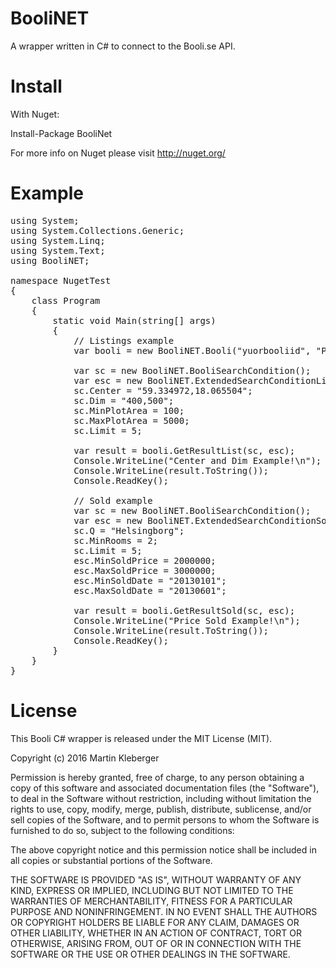 BooliNET
=======

A wrapper written in C# to connect to the Booli.se API.

Install
=======

With Nuget:

Install-Package BooliNet

For more info on Nuget please visit http://nuget.org/

Example
=======
<pre>
using System;
using System.Collections.Generic;
using System.Linq;
using System.Text;
using BooliNET;

namespace NugetTest
{
    class Program
    {
        static void Main(string[] args)
        {
            // Listings example
            var booli = new BooliNET.Booli("yuorbooliid", "P8OfkdJvKOXgHj--your--booli-key--PmXpd5KZetHS");
            
            var sc = new BooliNET.BooliSearchCondition();
            var esc = new BooliNET.ExtendedSearchConditionList(); //Extended search condition, empty here
            sc.Center = "59.334972,18.065504";
            sc.Dim = "400,500";
            sc.MinPlotArea = 100;
            sc.MaxPlotArea = 5000;
            sc.Limit = 5;

            var result = booli.GetResultList(sc, esc);
            Console.WriteLine("Center and Dim Example!\n");
            Console.WriteLine(result.ToString());
            Console.ReadKey();
            
            // Sold example
            var sc = new BooliNET.BooliSearchCondition();
            var esc = new BooliNET.ExtendedSearchConditionSold(); //Extended search condition, empty here
            sc.Q = "Helsingborg";
            sc.MinRooms = 2;
            sc.Limit = 5;
            esc.MinSoldPrice = 2000000;
            esc.MaxSoldPrice = 3000000;
            esc.MinSoldDate = "20130101";
            esc.MaxSoldDate = "20130601";

            var result = booli.GetResultSold(sc, esc);
            Console.WriteLine("Price Sold Example!\n");
            Console.WriteLine(result.ToString());
            Console.ReadKey();
        }
    }
}
</pre>
License
=======
This Booli C# wrapper is released under the MIT License (MIT).

Copyright (c) 2016 Martin Kleberger

Permission is hereby granted, free of charge, to any person obtaining a copy of this software and associated documentation files (the "Software"), to deal in the Software without restriction, including without limitation the rights to use, copy, modify, merge, publish, distribute, sublicense, and/or sell copies of the Software, and to permit persons to whom the Software is furnished to do so, subject to the following conditions:

The above copyright notice and this permission notice shall be included in all copies or substantial portions of the Software.

THE SOFTWARE IS PROVIDED "AS IS", WITHOUT WARRANTY OF ANY KIND, EXPRESS OR IMPLIED, INCLUDING BUT NOT LIMITED TO THE WARRANTIES OF MERCHANTABILITY, FITNESS FOR A PARTICULAR PURPOSE AND NONINFRINGEMENT. IN NO EVENT SHALL THE AUTHORS OR COPYRIGHT HOLDERS BE LIABLE FOR ANY CLAIM, DAMAGES OR OTHER LIABILITY, WHETHER IN AN ACTION OF CONTRACT, TORT OR OTHERWISE, ARISING FROM, OUT OF OR IN CONNECTION WITH THE SOFTWARE OR THE USE OR OTHER DEALINGS IN THE SOFTWARE.
